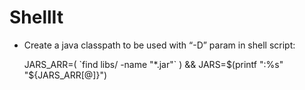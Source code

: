 ShellIt
=======

* Create a java classpath to be used with “-D” param in shell script:
 
  JARS_ARR=( \`find libs/ -name "*.jar"\` ) && JARS=$(printf ":%s" "${JARS_ARR[@]}")
